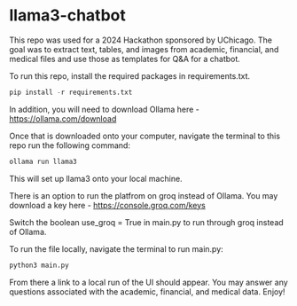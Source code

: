 # llama3-chatbot
This repo was used for a 2024 Hackathon sponsored by UChicago. The goal was to extract text, tables, and images from academic, financial, and medical files and use those as templates for Q&A for a chatbot.

To run this repo, install the required packages in requirements.txt.

```python
pip install -r requirements.txt
```

In addition, you will need to download Ollama here - https://ollama.com/download

Once that is downloaded onto your computer, navigate the terminal to this repo run the following command:

```python
ollama run llama3
```

This will set up llama3 onto your local machine.

There is an option to run the platfrom on groq instead of Ollama. You may download a key here - https://console.groq.com/keys

Switch the boolean use_groq = True in main.py to run through groq instead of Ollama.

To run the file locally, navigate the terminal to run main.py:

```python
python3 main.py
```

From there a link to a local run of the UI should appear. You may answer any questions associated with the academic, financial, and medical data. Enjoy!
